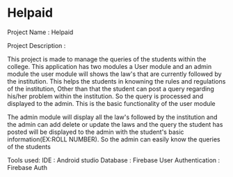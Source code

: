 # Helpaid

Project Name : Helpaid

Project Description :

This project is made to manage the queries of the students within the college. This application has two modules a User module and an admin module the user module will shows the law's 
that are currently followed by the institution. This helps the students in knowning the rules and regulations of the institution, Other than that the student can post a query regarding 
his/her problem within the institution. So the query is processed and displayed to the admin. This is the basic functionality of the user module 

The admin module will display all the law's followed by the institution and the admin can add delete or update the laws and the query the student has posted will be displayed to the admin 
with the student's basic information(EX:ROLL NUMBER). So the admin can easily know the queries of the students 

Tools used: 
IDE : Android studio
Database : Firebase 
User Authentication : Firebase Auth
